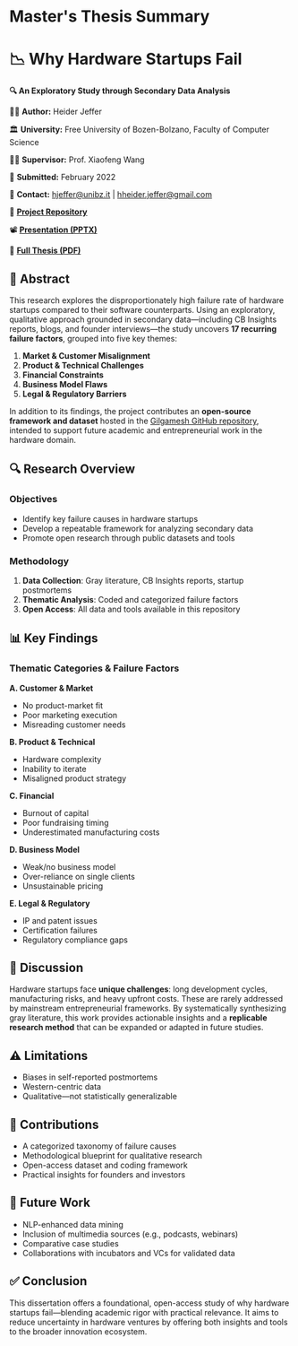 # Master's Thesis Summary
# 📉 Why Hardware Startups Fail

**🔍 An Exploratory Study through Secondary Data Analysis**

👨‍🎓 **Author:** Heider Jeffer

🏛️ **University:** Free University of Bozen-Bolzano, Faculty of Computer Science

👩‍🏫 **Supervisor:** Prof. Xiaofeng Wang

📅 **Submitted:** February 2022

📧 **Contact:** [hjeffer@unibz.it](mailto:hjeffer@unibz.it) | [hheider.jeffer@gmail.com](mailto:hheider.jeffer@gmail.com)

📂 **[Project Repository](https://github.com/HeiderJeffer/Gilgamesh)**

📽 **[Presentation (PPTX)](https://github.com/HeiderJeffer/Gilgamesh/files/8622357/Why.Hardware.Startups.Fail.pptx)**

📄 **[Full Thesis (PDF)](https://drive.google.com/file/d/1bZvNbYk2SI09rM9WKZpv-oSZDr06BuSe/view?usp=sharing)**


## 🧠 Abstract

This research explores the disproportionately high failure rate of hardware startups compared to their software counterparts. Using an exploratory, qualitative approach grounded in secondary data—including CB Insights reports, blogs, and founder interviews—the study uncovers **17 recurring failure factors**, grouped into five key themes:

1. **Market & Customer Misalignment**
2. **Product & Technical Challenges**
3. **Financial Constraints**
4. **Business Model Flaws**
5. **Legal & Regulatory Barriers**

In addition to its findings, the project contributes an **open-source framework and dataset** hosted in the [Gilgamesh GitHub repository](https://github.com/HeiderJeffer/Gilgamesh), intended to support future academic and entrepreneurial work in the hardware domain.



## 🔍 Research Overview

### Objectives

* Identify key failure causes in hardware startups
* Develop a repeatable framework for analyzing secondary data
* Promote open research through public datasets and tools

### Methodology

1. **Data Collection**: Gray literature, CB Insights reports, startup postmortems
2. **Thematic Analysis**: Coded and categorized failure factors
3. **Open Access**: All data and tools available in this repository



## 📊 Key Findings

### **Thematic Categories & Failure Factors**

**A. Customer & Market**

* No product-market fit
* Poor marketing execution
* Misreading customer needs

**B. Product & Technical**

* Hardware complexity
* Inability to iterate
* Misaligned product strategy

**C. Financial**

* Burnout of capital
* Poor fundraising timing
* Underestimated manufacturing costs

**D. Business Model**

* Weak/no business model
* Over-reliance on single clients
* Unsustainable pricing

**E. Legal & Regulatory**

* IP and patent issues
* Certification failures
* Regulatory compliance gaps



## 💬 Discussion

Hardware startups face **unique challenges**: long development cycles, manufacturing risks, and heavy upfront costs. These are rarely addressed by mainstream entrepreneurial frameworks. By systematically synthesizing gray literature, this work provides actionable insights and a **replicable research method** that can be expanded or adapted in future studies.



## ⚠️ Limitations

* Biases in self-reported postmortems
* Western-centric data
* Qualitative—not statistically generalizable



## 🧩 Contributions

* A categorized taxonomy of failure causes
* Methodological blueprint for qualitative research
* Open-access dataset and coding framework
* Practical insights for founders and investors



## 🔭 Future Work

* NLP-enhanced data mining
* Inclusion of multimedia sources (e.g., podcasts, webinars)
* Comparative case studies
* Collaborations with incubators and VCs for validated data



## ✅ Conclusion

This dissertation offers a foundational, open-access study of why hardware startups fail—blending academic rigor with practical relevance. It aims to reduce uncertainty in hardware ventures by offering both insights and tools to the broader innovation ecosystem.
